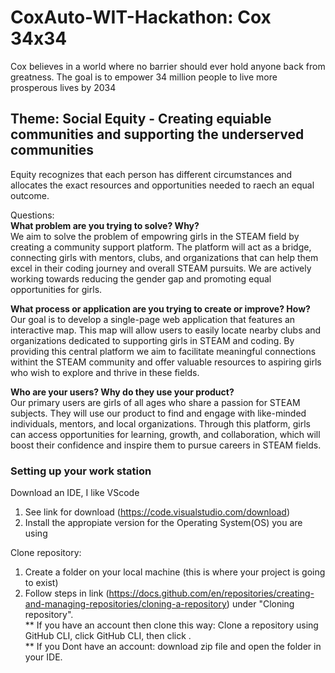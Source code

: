 # CoxAuto-WIT-Hackathon: Cox 34x34

Cox believes in a world where no barrier should ever hold anyone back from greatness. The goal is to empower 34 million people to live more prosperous lives by 2034

## Theme: Social Equity - Creating equiable communities and supporting the underserved communities <br>

Equity recognizes that each person has different circumstances and allocates the exact resources and opportunities needed to raech an equal outcome.

Questions: <br>
**What problem are you trying to solve? Why?** <br>
 We aim to solve the problem of empowring girls in the STEAM field by creating a community support platform. The platform will act as a bridge, connecting girls with mentors, clubs, and organizations that can help them excel in their coding journey and overall STEAM pursuits. We are actively working towards reducing the gender gap and promoting equal opportunities for girls.
 
**What process or application are you trying to create or improve? How?** <br>
 Our goal is to develop a single-page web application that features an interactive map. This map will allow users to easily locate nearby clubs and organizations dedicated to supporting girls in STEAM and coding. By providing this central platform we aim to facilitate meaningful connections withint the STEAM community and offer valuable resources to aspiring girls who wish to explore and thrive in these fields. 

**Who are your users? Why do they use your product?** <br>
 Our primary users are girls of all ages who share a passion for STEAM subjects. They will use our product to find and engage with like-minded individuals, mentors, and local organizations. Through this platform, girls can access opportunities for learning, growth, and collaboration, which will boost their confidence and inspire them to pursue careers in STEAM fields.
 
### Setting up your work station

Download an IDE, I like VScode

1. See link for download (https://code.visualstudio.com/download)
2. Install the appropiate version for the Operating System(OS) you are using

Clone repository:

1. Create a folder on your local machine (this is where your project is going to exist)
2. Follow steps in link (https://docs.github.com/en/repositories/creating-and-managing-repositories/cloning-a-repository) under "Cloning repository". <br>
  ** If you have an account then clone this way: Clone a repository using GitHub CLI, click GitHub CLI, then click . <br>
  ** If you Dont have an account: download zip file and open the folder in your IDE.
